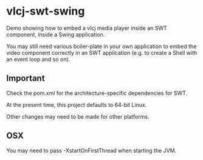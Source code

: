 # vlcj-swt-swing
Demo showing how to embed a vlcj media player inside an SWT component, inside a Swing application.

You may still need various boiler-plate in your own application to embed the video component correctly
in an SWT application (e.g. to create a Shell with an event loop and so on).

## Important
Check the pom.xml for the architecture-specific dependencies for SWT.

At the present time, this project defaults to 64-bit Linux.

Other changes may need to be made for other platforms.

## OSX
You may need to pass -XstartOnFirstThread when starting the JVM.
